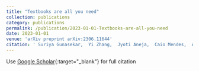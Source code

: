 ```yaml
---
title: "Textbooks are all you need"
collection: publications
category: publications
permalink: /publication/2023-01-01-Textbooks-are-all-you-need
date: 2023-01-01
venue: 'arXiv preprint arXiv:2306.11644'
citation: ' Suriya Gunasekar,  Yi Zhang,  Jyoti Aneja,  Caio Mendes,  Allie Del,  Sivakanth Gopi,  Mojan Javaheripi,  Piero Kauffmann,  Gustavo Rosa,  Olli Saarikivi,  et al., &quot;Textbooks are all you need.&quot; arXiv preprint arXiv:2306.11644, 2023.'
---
```

Use [Google Scholar](https://scholar.google.com/scholar?q=Textbooks+are+all+you+need){:target="_blank"} for full citation